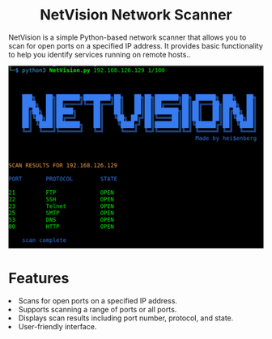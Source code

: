 <div align="center">
<h1>NetVision Network Scanner</h1>
  


<p align="left">NetVision is a simple Python-based network scanner that allows you to scan for open ports on a specified IP address. It provides basic functionality to help you identify services running on remote hosts..</p>
<img src="https://github.com/L101111/NetVision-Network-Scanner/blob/main/screen.png" width="650px" />
</div>

# Features
<li>Scans for open ports on a specified IP address.</li>
<li>Supports scanning a range of ports or all ports.</li>
<li>Displays scan results including port number, protocol, and state.</li>
<li>User-friendly interface.</li>
